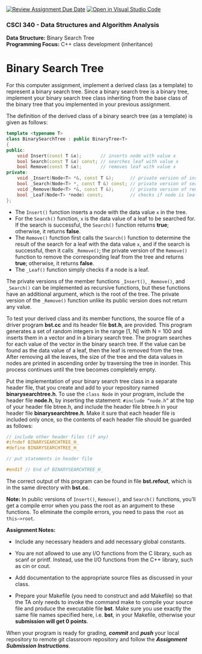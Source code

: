 [![Review Assignment Due Date](https://classroom.github.com/assets/deadline-readme-button-24ddc0f5d75046c5622901739e7c5dd533143b0c8e959d652212380cedb1ea36.svg)](https://classroom.github.com/a/O4Mb414i)
[![Open in Visual Studio Code](https://classroom.github.com/assets/open-in-vscode-718a45dd9cf7e7f842a935f5ebbe5719a5e09af4491e668f4dbf3b35d5cca122.svg)](https://classroom.github.com/online_ide?assignment_repo_id=12667254&assignment_repo_type=AssignmentRepo)
### CSCI 340 - Data Structures and Algorithm Analysis

**Data Structure:**  Binary Search Tree <BR>
**Programming Focus:** C++ class development (inheritance)

# Binary Search Tree

For this computer assignment, implement a derived class (as a template) to represent a binary search tree. Since a binary search tree is a binary tree, implement your binary search tree class inheriting from the base class of the binary tree that you implemented in your previous assignment.

The definition of the derived class of a binary search tree (as a template) is given as follows:

```c++
template <typename T>
class BinarySearchTree : public BinaryTree<T>
{
public:
    void Insert(const T &x);       // inserts node with value x
    bool Search(const T &x) const; // searches leaf with value x
    bool Remove(const T &x);       // removes leaf with value x
private:
    void _Insert(Node<T> *&, const T &);      // private version of insert
    bool _Search(Node<T> *, const T &) const; // private version of search
    void _Remove(Node<T> *&, const T &);      // private version of remove
    bool _Leaf(Node<T> *node) const;          // checks if node is leaf
};
```

- The `Insert()` function inserts a node with the data value `x` in the tree. 
- For the `Search()` function, `x` is the data value of a leaf to be searched for. If the search is successful, the `Search()` function returns **true**; otherwise, it returns **false**. 
- The `Remove()` function first calls the `Search()` function to determine the result of the search for a leaf with the data value `x`, and if the search is successful, then it calls `_Remove()`; the private version of the `Remove()` function to remove the corresponding leaf from the tree and returns **true**; otherwise, it returns **false**. 
- The `_Leaf()` function simply checks if a node is a leaf.

The private versions of the member functions `_Insert()`, `_Remove()`, and `_Search()` can be implemented as recursive functions, but these functions have an additional argument, which is the root of the tree. The private version of the `_Remove()` function unlike its public version does not return any value.

To test your derived class and its member functions, the source file of a driver program **bst.cc** and its header file **bst.h**, are provided. This program generates a set of random integers in the range [1, N] with N = 100 and inserts them in a vector and in a binary search tree. The program searches for each value of the vector in the binary search tree. If the value can be found as the data value of a leaf, then the leaf is removed from the tree. After removing all the leaves, the size of the tree and the data values in nodes are printed in ascending order by traversing the tree in inorder. This process continues until the tree becomes completely empty.

Put the implementation of your binary search tree class in a separate header file, that you create and add to your repository named **binarysearchtree.h**. To use the `class Node` in your program, include the header file **node.h**, by inserting the statement: `#include “node.h”` at the top of your header file btree.h, and include the header file btree.h in your header file **binarysearchtree.h**. Make it sure that each header file is included only once, so the contents of each header file should be guarded as follows:

```c++
// include other header files (if any)
#ifndef BINARYSEARCHTREE_H_
#define BINARYSEARCHTREE_H_

// put statements in header file

#endif // End of BINARYSEARCHTREE_H_
```

The correct output of this program can be found in file **bst.refout**, which is in the same directory with **bst.cc**.

**Note:** In public versions of `Insert()`, `Remove()`, and `Search()` functions, you’ll get a compile error when you pass the root as an argument to these functions. To eliminate the compile errors, you need to pass the `root` as `this–>root`.

**Assignment Notes:**

- Include any necessary headers and add necessary global constants.

- You are not allowed to use any I/O functions from the C library, such as scanf or printf. Instead, use the I/O functions from the C++ library, such as cin or cout.

- Add documentation to the appropriate source files as discussed in your class.

- Prepare your Makefile (you need to construct and add Makefile) so that the TA only needs to invoke the command make to compile your source file and produce the executable file **bst**. Make sure you use exactly the same file names specified here, i.e. **bst**, in your Makefile, otherwise your **submission will get 0 points**.

When your program is ready for grading, ***commit*** and ***push*** your local repository to remote git classroom repository and follow the _**Assignment Submission Instructions**_.
